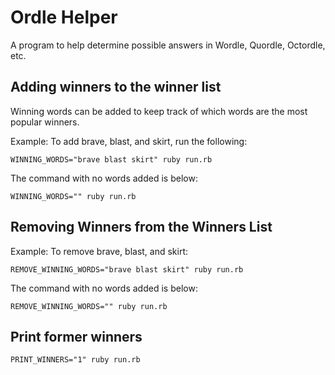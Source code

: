# Ordle Helper

A program to help determine possible answers in Wordle, Quordle, Octordle, etc.

## Adding winners to the winner list

Winning words can be added to keep track of which words are the most popular winners.

Example: To add brave, blast, and skirt, run the following:

```shell
WINNING_WORDS="brave blast skirt" ruby run.rb
```

The command with no words added is below:

```shell
WINNING_WORDS="" ruby run.rb
```

## Removing Winners from the Winners List

Example: To remove brave, blast, and skirt:


```shell
REMOVE_WINNING_WORDS="brave blast skirt" ruby run.rb
```

The command with no words added is below:

```shell
REMOVE_WINNING_WORDS="" ruby run.rb
```

## Print former winners

```shell
PRINT_WINNERS="1" ruby run.rb 
```
